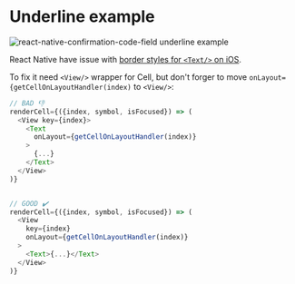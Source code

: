 # Underline example

![react-native-confirmation-code-field underline example](https://media.giphy.com/media/XEazF64IwELNV8wZge/giphy.gif)

React Native have issue with [border styles for `<Text/>` on iOS](https://github.com/facebook/react-native/issues/23537).

To fix it need `<View/>` wrapper for Cell, but don't forger to move `onLayout={getCellOnLayoutHandler(index)` to `<View/>`:

```js
// BAD 👎
renderCell={({index, symbol, isFocused}) => (
  <View key={index}>
    <Text
      onLayout={getCellOnLayoutHandler(index)}
    >
      {...}
    </Text>
  </View>
)}


// GOOD ✔️
renderCell={({index, symbol, isFocused}) => (
  <View
    key={index}
    onLayout={getCellOnLayoutHandler(index)}
  >
    <Text>{...}</Text>
  </View>
)}
```
